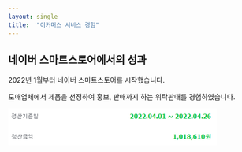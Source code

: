 ```yaml
---
layout: single
title:  "이커머스 서비스 경험"	
---
```

## 네이버 스마트스토어에서의 성과

2022년 1월부터 네이버 스마트스토어를 시작했습니다. 

도매업체에서 제품을 선정하여 홍보, 판매까지 하는 위탁판매를 경험하였습니다.

 ![정산금액](../images/2021-03-21-firs2t/정산금액.PNG)




